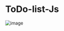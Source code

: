 # ToDo-list-Js
![image](https://user-images.githubusercontent.com/96334868/232314861-ea697909-4ea7-47d7-9c87-2e5977a1078a.png)
